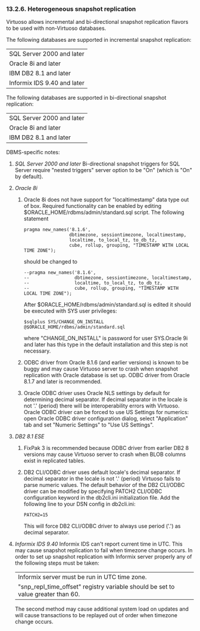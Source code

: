 <div>

<div>

<div>

<div>

### 13.2.6. Heterogeneous snapshot replication

</div>

</div>

</div>

Virtuoso allows incremental and bi-directional snapshot replication
flavors to be used with non-Virtuoso databases.

The following databases are supported in incremental snapshot
replication:

|                             |
|-----------------------------|
| SQL Server 2000 and later   |
| Oracle 8i and later         |
| IBM DB2 8.1 and later       |
| Informix IDS 9.40 and later |

The following databases are supported in bi-directional snapshot
replication:

|                           |
|---------------------------|
| SQL Server 2000 and later |
| Oracle 8i and later       |
| IBM DB2 8.1 and later     |

DBMS-specific notes:

<div>

1.  <span class="emphasis">*SQL Server 2000 and later* </span>
    Bi-directional snapshot triggers for SQL Server require "nested
    triggers" server option to be "On" (which is "On" by default).

2.  <span class="emphasis">*Oracle 8i* </span>

    <div>

    1.  Oracle 8i does not have support for "localtimestamp" data type
        out of box. Required functionality can be enabled by editing
        \$ORACLE_HOME/rdbms/admin/standard.sql script. The following
        statement

        ``` programlisting
        pragma new_names('8.1.6',
                         dbtimezone, sessiontimezone, localtimestamp,
                         localtime, to_local_tz, to_db_tz,
                         cube, rollup, grouping, "TIMESTAMP WITH LOCAL TIME ZONE");
        ```

        should be changed to

        ``` programlisting
        --pragma new_names('8.1.6',
        --                 dbtimezone, sessiontimezone, localtimestamp,
        --                 localtime, to_local_tz, to_db_tz,
        --                 cube, rollup, grouping, "TIMESTAMP WITH LOCAL TIME ZONE");
        ```

        After \$ORACLE_HOME/rdbms/admin/standard.sql is edited it should
        be executed with SYS user privileges:

        ``` programlisting
        $sqlplus SYS/CHANGE_ON_INSTALL @$ORACLE_HOME/rdbms/admin/standard.sql
        ```

        where "CHANGE_ON_INSTALL" is password for user SYS.Oracle 9i and
        later has this type in the default installation and this step is
        not necessary.

    2.  ODBC driver from Oracle 8.1.6 (and earlier versions) is known to
        be buggy and may cause Virtuoso server to crash when snapshot
        replication with Oracle database is set up. ODBC driver from
        Oracle 8.1.7 and later is recommended.

    3.  Oracle ODBC driver uses Oracle NLS settings by default for
        determining decimal separator. If decimal separator in the
        locale is not '.' (period) there will be interoperability errors
        with Virtuoso. Oracle ODBC driver can be forced to use US
        Settings for numerics: open Oracle ODBC driver configuration
        dialog, select "Application" tab and set "Numeric Settings" to
        "Use US Settings".

    </div>

3.  <span class="emphasis">*DB2 8.1 ESE* </span>

    <div>

    1.  FixPak 3 is recommended because ODBC driver from earlier DB2 8
        versions may cause Virtuoso server to crash when BLOB columns
        exist in replicated tables.

    2.  DB2 CLI/ODBC driver uses default locale's decimal separator. If
        decimal separator in the locale is not '.' (period) Virtuoso
        fails to parse numeric values. The default behavior of the DB2
        CLI/ODBC driver can be modified by specifying PATCH2 CLI/ODBC
        configuration keyword in the db2cli.ini initialization file. Add
        the following line to your DSN config in db2cli.ini:

        ``` programlisting
        PATCH2=15
        ```

        This will force DB2 CLI/ODBC driver to always use period ('.')
        as decimal separator.

    </div>

4.  <span class="emphasis">*Informix IDS 9.40* </span> Informix IDS
    can't report current time in UTC. This may cause snapshot
    replication to fail when timezone change occurs. In order to set up
    snapshot replication with Informix server properly any of the
    following steps must be taken:

    |                                                                                  |
    |----------------------------------------------------------------------------------|
    | Informix server must be run in UTC time zone.                                    |
    | "snp_repl_time_offset" registry variable should be set to value greater than 60. |

    The second method may cause additional system load on updates and
    will cause transactions to be replayed out of order when timezone
    change occurs.

</div>

</div>

